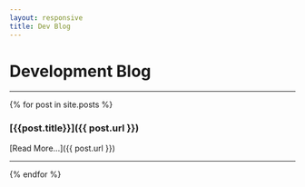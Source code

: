 ```yaml
---
layout: responsive
title: Dev Blog
---
```


# Development Blog

----

{% for post in site.posts %}
### [{{post.title}}]({{ post.url }})


[Read More...]({{ post.url }})

----
{% endfor %}
